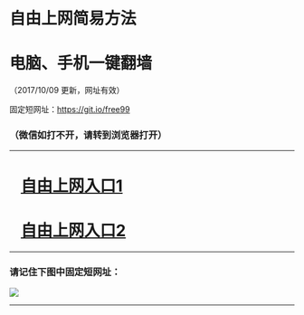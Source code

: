 ﻿# 自由上网简易方法

# 电脑、手机一键翻墙

（2017/10/09 更新，网址有效）

固定短网址：https://git.io/free99

### （微信如打不开，请转到浏览器打开）


***





# &nbsp;&nbsp; <a href="http://ft197633906.fwq-tz-1001.info/fwqtz01.html?t=100900125547 " target="_blank">自由上网入口1</a>
# &nbsp;&nbsp; <a href="http://ft2178819114.fwq-tz-1002.info/fwqtz02.html?t=10090017001 " target="_blank">自由上网入口2</a>
***

### 请记住下图中固定短网址：

<img src="https://s3-us-west-2.amazonaws.com/fwq-1001/yjfq-20170905okok.png" /> 


***

